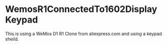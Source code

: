 # WemosR1ConnectedTo1602DisplayKeypad
This is using a WeMos D1 R1 Clone from aliexpress.com and using a keypad sheild.
